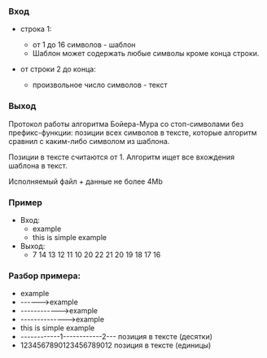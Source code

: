 ### Вход
* строка 1:
	* от 1 до 16 символов - шаблон
	* Шаблон может содержать любые символы кроме конца строки.

* от строки 2 до конца:
	* произвольное число символов - текст

### Выход
Протокол работы алгоритма Бойера-Мура со стоп-символами без префикс-функции:
позиции всех символов в тексте, которые алгоритм сравнил с каким-либо символом из шаблона.

Позиции в тексте считаются от 1.
Алгоритм ищет все вхождения шаблона в текст.

Исполняемый файл + данные не более 4Mb

### Пример
* Вход:
  * example
  * this is simple example
* Выход:
  * 7 14 13 12 11 10 20 22 21 20 19 18 17 16

### Разбор примера:
* example
* ------>example
* ------------>example
* -------------->example
* this is simple example
* ------------1------------2--- позиция в тексте (десятки)
* 1234567890123456789012 позиция в тексте (единицы)
